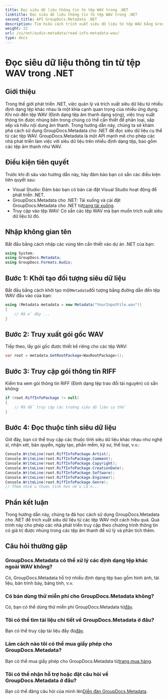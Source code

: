 ```yaml
---
title: Đọc siêu dữ liệu thông tin từ tệp WAV trong .NET
linktitle: Đọc siêu dữ liệu thông tin từ tệp WAV trong .NET
second_title: API GroupDocs.Metadata .NET
description: Tìm hiểu cách trích xuất siêu dữ liệu từ tệp WAV bằng GroupDocs.Metadata cho .NET. Đi sâu vào hướng dẫn từng bước này để tận dụng siêu dữ liệu cho việc quản lý tệp âm thanh.
weight: 22
url: /vi/net/audio-metadata/read-info-metadata-wav/
type: docs
---
```

# Đọc siêu dữ liệu thông tin từ tệp WAV trong .NET

## Giới thiệu
Trong thế giới phát triển .NET, việc quản lý và trích xuất siêu dữ liệu từ nhiều định dạng tệp khác nhau là một khía cạnh quan trọng của nhiều ứng dụng. Khi nói đến tệp WAV (Định dạng tệp âm thanh dạng sóng), việc truy xuất thông tin được nhúng bên trong chúng có thể cần thiết để phân loại, sắp xếp và hiểu nội dung âm thanh.
Trong hướng dẫn này, chúng ta sẽ khám phá cách sử dụng GroupDocs.Metadata cho .NET để đọc siêu dữ liệu cụ thể từ các tệp WAV. GroupDocs.Metadata là một API mạnh mẽ cho phép các nhà phát triển làm việc với siêu dữ liệu trên nhiều định dạng tệp, bao gồm các tệp âm thanh như WAV.
## Điều kiện tiên quyết
Trước khi đi sâu vào hướng dẫn này, hãy đảm bảo bạn có sẵn các điều kiện tiên quyết sau:
- Visual Studio: Đảm bảo bạn có bản cài đặt Visual Studio hoạt động để phát triển .NET.
-  GroupDocs.Metadata cho .NET: Tải xuống và cài đặt GroupDocs.Metadata cho .NET từ[trang tải xuống](https://releases.groupdocs.com/metadata/net/).
- Truy cập vào tệp WAV: Có sẵn các tệp WAV mà bạn muốn trích xuất siêu dữ liệu từ đó.

## Nhập không gian tên
Bắt đầu bằng cách nhập các vùng tên cần thiết vào dự án .NET của bạn:
```csharp
using System;
using GroupDocs.Metadata;
using GroupDocs.Formats.Audio;
```
## Bước 1: Khởi tạo đối tượng siêu dữ liệu
 Bắt đầu bằng cách khởi tạo một`Metadata`đối tượng bằng đường dẫn đến tệp WAV đầu vào của bạn:
```csharp
using (Metadata metadata = new Metadata("YourInputFile.wav"))
{
    // Mã ở đây ...
}
```
## Bước 2: Truy xuất gói gốc WAV
Tiếp theo, lấy gói gốc được thiết kế riêng cho các tệp WAV:
```csharp
var root = metadata.GetRootPackage<WavRootPackage>();
```
## Bước 3: Truy cập gói thông tin RIFF
Kiểm tra xem gói thông tin RIFF (Định dạng tệp trao đổi tài nguyên) có sẵn không:
```csharp
if (root.RiffInfoPackage != null)
{
    // Mã để truy cập các trường siêu dữ liệu cụ thể
}
```
## Bước 4: Đọc thuộc tính siêu dữ liệu
Giờ đây, bạn có thể truy cập các thuộc tính siêu dữ liệu khác nhau như nghệ sĩ, nhận xét, bản quyền, ngày tạo, phần mềm, kỹ sư, thể loại, v.v.:
```csharp
Console.WriteLine(root.RiffInfoPackage.Artist);
Console.WriteLine(root.RiffInfoPackage.Comment);
Console.WriteLine(root.RiffInfoPackage.Copyright);
Console.WriteLine(root.RiffInfoPackage.CreationDate);
Console.WriteLine(root.RiffInfoPackage.Software);
Console.WriteLine(root.RiffInfoPackage.Engineer);
Console.WriteLine(root.RiffInfoPackage.Genre);
// Thêm nhiều thuộc tính hơn nếu cần...
```

## Phần kết luận
Trong hướng dẫn này, chúng ta đã học cách sử dụng GroupDocs.Metadata cho .NET để trích xuất siêu dữ liệu từ các tệp WAV một cách hiệu quả. Quá trình này cho phép các nhà phát triển truy cập theo chương trình thông tin có giá trị được nhúng trong các tệp âm thanh để xử lý và phân tích thêm.

## Câu hỏi thường gặp
### GroupDocs.Metadata có thể xử lý các định dạng tệp khác ngoài WAV không?
Có, GroupDocs.Metadata hỗ trợ nhiều định dạng tệp bao gồm hình ảnh, tài liệu, bản trình bày, bảng tính, v.v.
### Có bản dùng thử miễn phí cho GroupDocs.Metadata không?
 Có, bạn có thể dùng thử miễn phí GroupDocs.Metadata từ[đây](https://releases.groupdocs.com/).
### Tôi có thể tìm tài liệu chi tiết về GroupDocs.Metadata ở đâu?
 Bạn có thể truy cập tài liệu đầy đủ[đây](https://tutorials.groupdocs.com/metadata/net/).
### Làm cách nào tôi có thể mua giấy phép cho GroupDocs.Metadata?
 Bạn có thể mua giấy phép cho GroupDocs.Metadata từ[trang mua hàng](https://purchase.groupdocs.com/buy).
### Tôi có thể nhận hỗ trợ hoặc đặt câu hỏi về GroupDocs.Metadata ở đâu?
 Bạn có thể đăng câu hỏi của mình lên[Diễn đàn GroupDocs.Metadata](https://forum.groupdocs.com/c/metadata/14).
